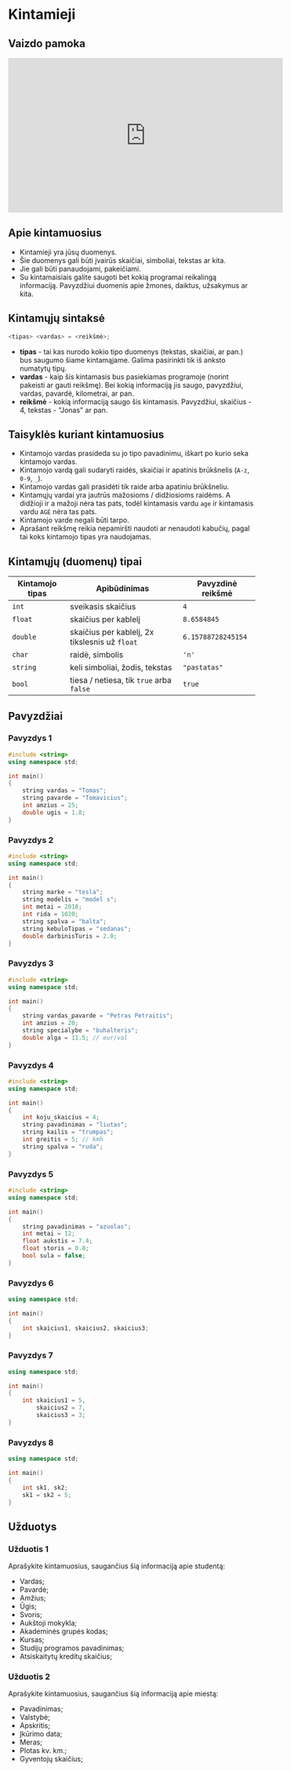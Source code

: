 # Kintamieji

## Vaizdo pamoka

<iframe width="560" height="315" src="https://www.youtube.com/embed/Pg4cI3nXs-Q?start=2460&end=5640" title="YouTube video player" frameborder="0" allow="accelerometer; autoplay; clipboard-write; encrypted-media; gyroscope; picture-in-picture" allowfullscreen></iframe>

## Apie kintamuosius

- Kintamieji yra jūsų duomenys.
- Šie duomenys gali būti įvairūs skaičiai, simboliai, tekstas ar kita.
- Jie gali būti panaudojami, pakeičiami.
- Su kintamaisiais galite saugoti bet kokią programai reikalingą informaciją. Pavyzdžiui duomenis apie žmones, daiktus, užsakymus ar kita.

## Kintamųjų sintaksė

```cpp
<tipas> <vardas> = <reikšmė>;
```

- **tipas** - tai kas nurodo kokio tipo duomenys (tekstas, skaičiai, ar pan.) bus saugumo šiame kintamąjame. Galima pasirinkti tik iš anksto numatytų tipų.
- **vardas** - kaip šis kintamasis bus pasiekiamas programoje (norint pakeisti ar gauti reikšmę). Bei kokią informaciją jis saugo, pavyzdžiui, vardas, pavardė, kilometrai, ar pan.
- **reikšmė** - kokią informaciją saugo šis kintamasis. Pavyzdžiui, skaičius - 4, tekstas - "Jonas" ar pan.

## Taisyklės kuriant kintamuosius

- Kintamojo vardas prasideda su jo tipo pavadinimu, iškart po kurio seka kintamojo vardas.
- Kintamojo vardą gali sudaryti raidės, skaičiai ir apatinis brūkšnelis (`A-z`, `0-9`, `_`).
- Kintamojo vardas gali prasidėti tik raide arba apatiniu brūkšneliu.
- Kintamųjų vardai yra jautrūs mažosioms / didžiosioms raidėms. A didžioji ir a mažoji nėra tas pats, todėl kintamasis vardu `age` ir kintamasis vardu `AGE` nėra tas pats.
- Kintamojo varde negali būti tarpo.
- Aprašant reikšmę reikia nepamiršti naudoti ar nenaudoti kabučių, pagal tai koks kintamojo tipas yra naudojamas.

## Kintamųjų (duomenų) tipai

| Kintamojo tipas | Apibūdinimas | Pavyzdinė reikšmė |
| --------------- | ------------ | ----------------- |
| `int` | sveikasis skaičius | `4` |
| `float` | skaičius per kablelį | `8.6584845` |
| `double` | skaičius per kablelį, 2x tikslesnis už `float` | `6.15788728245154` |
| `char` | raidė, simbolis | `'n'` |
| `string` | keli simboliai, žodis, tekstas | `"pastatas"` |
| `bool` | tiesa / netiesa, tik `true` arba `false` | `true` |

## Pavyzdžiai

### Pavyzdys 1

```cpp
#include <string>
using namespace std;

int main()
{
	string vardas = "Tomas";
	string pavarde = "Tomavicius";
	int amzius = 25;
	double ugis = 1.8;
}
```

### Pavyzdys 2

```cpp
#include <string>
using namespace std;

int main()
{
	string marke = "tesla";
	string modelis = "model s";
	int metai = 2018;
	int rida = 1020;
	string spalva = "balta";
	string kebuloTipas = "sedanas";
	double darbinisTuris = 2.0;
}
```

### Pavyzdys 3

```cpp
#include <string>
using namespace std;

int main()
{
	string vardas_pavarde = "Petras Petraitis";
	int amzius = 20;
	string specialybe = "buhalteris";
	double alga = 11.5; // eur/val
}
```

### Pavyzdys 4

```cpp
#include <string>
using namespace std;

int main()
{
	int koju_skaicius = 4;
	string pavadinimas = "liutas";
	string kailis = "trumpas";
	int greitis = 5; // kmh
	string spalva = "ruda";
}
```

### Pavyzdys 5

```cpp
#include <string>
using namespace std;

int main()
{
	string pavadinimas = "azuolas";
	int metai = 12;
	float aukstis = 7.4;
	float storis = 0.8;
	bool sula = false;
}
```

### Pavyzdys 6

```cpp
using namespace std;

int main()
{
	int skaicius1, skaicius2, skaicius3;
}
```

### Pavyzdys 7

```cpp
using namespace std;

int main()
{
	int skaicius1 = 5,
		skaicius2 = 7,
		skaicius3 = 3;
}
```

### Pavyzdys 8

```cpp
using namespace std;

int main()
{
	int sk1, sk2;
	sk1 = sk2 = 5;
}
```

## Užduotys 

### Užduotis 1

Aprašykite kintamuosius, saugančius šią informaciją apie studentą:

- Vardas;
- Pavardė;
- Amžius;
- Ūgis;
- Svoris;
- Aukštoji mokykla;
- Akademinės grupės kodas;
- Kursas;
- Studijų programos pavadinimas;
- Atsiskaitytų kreditų skaičius;

### Užduotis 2

Aprašykite kintamuosius, saugančius šią informaciją apie miestą:

- Pavadinimas;
- Valstybė;
- Apskritis;
- Įkūrimo data;
- Meras;
- Plotas kv. km.;
- Gyventojų skaičius;

